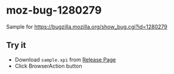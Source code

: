 # moz-bug-1280279
Sample for https://bugzilla.mozilla.org/show_bug.cgi?id=1280279

## Try it

- Download `sample.xpi` from [Release Page](https://github.com/pastak/moz-bug-1280279/releases)
- Click BrowserAction button
